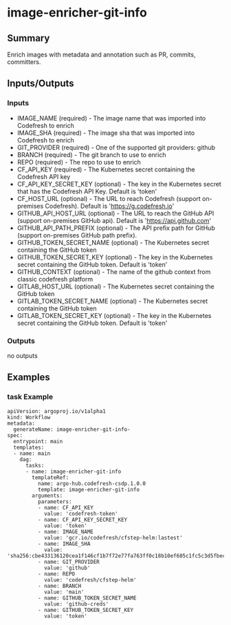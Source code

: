 # image-enricher-git-info

## Summary
Enrich images with metadata and annotation such as PR, commits, committers.

## Inputs/Outputs

### Inputs
* IMAGE_NAME (required) - The image name that was imported into Codefresh to enrich
* IMAGE_SHA (required) - The image sha that was imported into Codefresh to enrich
* GIT_PROVIDER (required) - One of the supported git providers: github
* BRANCH (required) - The git branch to use to enrich
* REPO (required) - The repo to use to enrich
* CF_API_KEY (required) - The Kubernetes secret containing the Codefresh API key
* CF_API_KEY_SECRET_KEY (optional) - The key in the Kubernetes secret that has the Codefresh API Key. Default is 'token'
* CF_HOST_URL (optional) - The URL to reach Codefresh (support on-premises Codefresh). Default is 'https://g.codefresh.io'
* GITHUB_API_HOST_URL (optional) - The URL to reach the GitHub API (support on-premises GitHub api). Default is 'https://api.github.com'
* GITHUB_API_PATH_PREFIX (optional) - The API prefix path for GitHub (support on-premises GitHub path prefix).
* GITHUB_TOKEN_SECRET_NAME (optional) - The Kubernetes secret containing the GitHub token
* GITHUB_TOKEN_SECRET_KEY (optional) - The key in the Kubernetes secret containing the GitHub token. Default is 'token'
* GITHUB_CONTEXT (optional) - The name of the github context from classic codefresh platform
* GITLAB_HOST_URL (optional) - The Kubernetes secret containing the GitHub token
* GITLAB_TOKEN_SECRET_NAME (optional) - The Kubernetes secret containing the GitHub token
* GITLAB_TOKEN_SECRET_KEY (optional) - The key in the Kubernetes secret containing the GitHub token. Default is 'token'


### Outputs
no outputs

## Examples

### task Example
```
apiVersion: argoproj.io/v1alpha1
kind: Workflow
metadata:
  generateName: image-enricher-git-info-
spec:
  entrypoint: main
  templates:
  - name: main
    dag:
      tasks:
      - name: image-enricher-git-info
        templateRef:
          name: argo-hub.codefresh-csdp.1.0.0
          template: image-enricher-git-info
        arguments:
          parameters:
          - name: CF_API_KEY
            value: 'codefresh-token'
          - name: CF_API_KEY_SECRET_KEY
            value: 'token'
          - name: IMAGE_NAME
            value: 'gcr.io/codefresh/cfstep-helm:lastest'
          - name: IMAGE_SHA
            value: 'sha256:cbe433136120cea1f146cf1b7f72e77fa763ff0c18b10ef605c1fc5c3d5fbec'
          - name: GIT_PROVIDER
            value: 'github'
          - name: REPO
            value: 'codefresh/cfstep-helm'
          - name: BRANCH
            value: 'main'
          - name: GITHUB_TOKEN_SECRET_NAME
            value: 'github-creds'
          - name: GITHUB_TOKEN_SECRET_KEY
            value: 'token'
```
